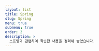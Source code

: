 ```yaml
---
layout: list
title: Spring
slug: Spring
menu: true
submenu: true
order: 3
description: >
  스프링과 관련하여 학습한 내용을 정리해 놓았습니다. 
---
```

